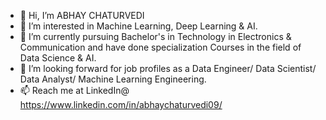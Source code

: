 - 👋 Hi, I’m ABHAY CHATURVEDI
- 👀 I’m interested in Machine Learning, Deep Learning & AI.
- 🌱 I’m currently pursuing Bachelor's in Technology in Electronics & Communication and have done specialization Courses in the field of Data Science & AI.
- 💞️ I’m looking forward for job profiles as a Data Engineer/ Data Scientist/ Data Analyst/ Machine Learning Engineering.
- 📫 Reach me at LinkedIn@ https://www.linkedin.com/in/abhaychaturvedi09/

<!---
abhaychaturvedi09/abhaychaturvedi09 is a ✨ special ✨ repository because its `README.md` (this file) appears on your GitHub profile.
You can click the Preview link to take a look at your changes.
--->

